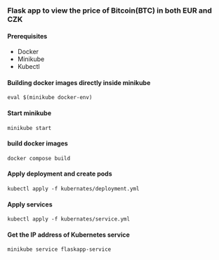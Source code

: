 ### Flask app to view the price of Bitcoin(BTC) in both EUR and CZK

#### Prerequisites
- Docker
- Minikube
- Kubectl

#### Building docker images directly inside minikube
`eval $(minikube docker-env)`

#### Start minikube
`minikube start`

#### build docker images
`docker compose build`

#### Apply deployment and create pods
`kubectl apply -f kubernates/deployment.yml`

#### Apply services
`kubectl apply -f kubernates/service.yml`

#### Get the IP address of Kubernetes service
`minikube service flaskapp-service`